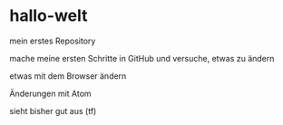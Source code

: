 # hallo-welt
mein erstes Repository

mache meine ersten Schritte in GitHub und versuche, etwas zu ändern

etwas mit dem Browser ändern

Änderungen mit Atom

sieht bisher gut aus (tf)
